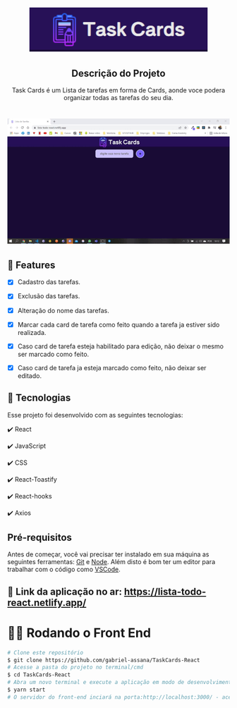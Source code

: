 <h1 align="center">
  
  <img src="./src/assets/taskcards.png" height="100px" alt="Task Cards"/>
</h1>

<h2 align="center" >Descrição do Projeto</h2>
<p align="center">
 Task Cards é um Lista de tarefas em forma de Cards, aonde voce podera organizar todas as tarefas do seu dia.

</p>

<h1 align="center">
  <img alt="logo" title="#logo" src="./src/assets/taskcards.gif" />
</h1>

## 🔎 Features

- [x] Cadastro das tarefas.
- [x] Exclusão das tarefas.
- [x] Alteração do nome das tarefas.
- [x] Marcar cada card de tarefa como feito quando a tarefa ja estiver sido realizada.
- [x] Caso card de tarefa esteja habilitado para edição, não deixar o mesmo ser marcado como feito.
- [x] Caso card de tarefa ja esteja marcado como feito, não deixar ser editado.


## :rocket: Tecnologias

Esse projeto foi desenvolvido com as seguintes tecnologias:

✔️ React

✔️ JavaScript

✔️ CSS

✔️ React-Toastify

✔️ React-hooks

✔️ Axios


<h2>Pré-requisitos</h2>

Antes de começar, você vai precisar ter instalado em sua máquina as seguintes ferramentas:
[Git](https://git-scm.com) e [Node](https://nodejs.org/pt-br/).
Além disto é bom ter um editor para trabalhar com o código como [VSCode](https://code.visualstudio.com/).

## 🔗 Link da aplicação no ar: https://lista-todo-react.netlify.app/

# 👨‍💻 Rodando o Front End


```bash
# Clone este repositório
$ git clone https://github.com/gabriel-assana/TaskCards-React
# Acesse a pasta do projeto no terminal/cmd
$ cd TaskCards-React
# Abra um novo terminal e execute a aplicação em modo de desenvolvimento
$ yarn start
# O servidor do front-end inciará na porta:http://localhost:3000/ - acesse <http://localhost:3000/>

